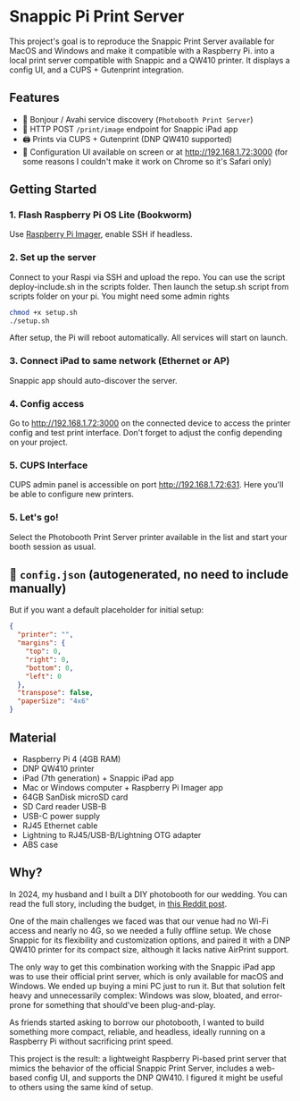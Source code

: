 # Snappic Pi Print Server

This project's goal is to reproduce the Snappic Print Server available for MacOS and Windows and make it compatible with a Raspberry Pi. into a local print server compatible with Snappic and a QW410 printer. It displays a config UI, and a CUPS + Gutenprint integration.

## Features

- 📡 Bonjour / Avahi service discovery (`Photobooth Print Server`)
- 📸 HTTP POST `/print/image` endpoint for Snappic iPad app
- 🖨️ Prints via CUPS + Gutenprint (DNP QW410 supported)
- 🧰 Configuration UI available on screen or at http://192.168.1.72:3000 (for some reasons I couldn't make it work on Chrome so it's Safari only)

## Getting Started

### 1. Flash Raspberry Pi OS Lite (Bookworm)

Use [Raspberry Pi Imager](https://www.raspberrypi.com/software/), enable SSH if headless.

### 2. Set up the server

Connect to your Raspi via SSH and upload the repo. You can use the script deploy-include.sh in the scripts folder.
Then launch the setup.sh script from scripts folder on your pi.
You might need some admin rights

```bash
chmod +x setup.sh
./setup.sh
```

After setup, the Pi will reboot automatically.
All services will start on launch.

### 3. Connect iPad to same network (Ethernet or AP)

Snappic app should auto-discover the server.

### 4. Config access

Go to http://192.168.1.72:3000 on the connected device to access the printer config and test print interface.
Don't forget to adjust the config depending on your project.

### 5. CUPS Interface

CUPS admin panel is accessible on port http://192.168.1.72:631. Here you'll be able to configure new printers.

### 5. Let's go!

Select the Photobooth Print Server printer available in the list and start your booth session as usual.

## 🔧 `config.json` (autogenerated, no need to include manually)

But if you want a default placeholder for initial setup:

```json
{
  "printer": "",
  "margins": {
    "top": 0,
    "right": 0,
    "bottom": 0,
    "left": 0
  },
  "transpose": false,
  "paperSize": "4x6"
}
```

## Material

- Raspberry Pi 4 (4GB RAM)
- DNP QW410 printer
- iPad (7th generation) + Snappic iPad app
- Mac or Windows computer + Raspberry Pi Imager app
- 64GB SanDisk microSD card
- SD Card reader USB-B
- USB-C power supply
- RJ45 Ethernet cable
- Lightning to RJ45/USB-B/Lightning OTG adapter
- ABS case

## Why?

In 2024, my husband and I built a DIY photobooth for our wedding. You can read the full story, including the budget, in [this Reddit post](https://www.reddit.com/r/photobooth/comments/1h7wvbn/building_a_diy_photobooth_my_experience_lessons/).

One of the main challenges we faced was that our venue had no Wi-Fi access and nearly no 4G, so we needed a fully offline setup. We chose Snappic for its flexibility and customization options, and paired it with a DNP QW410 printer for its compact size, although it lacks native AirPrint support.

The only way to get this combination working with the Snappic iPad app was to use their official print server, which is only available for macOS and Windows. We ended up buying a mini PC just to run it. But that solution felt heavy and unnecessarily complex: Windows was slow, bloated, and error-prone for something that should’ve been plug-and-play.

As friends started asking to borrow our photobooth, I wanted to build something more compact, reliable, and headless, ideally running on a Raspberry Pi without sacrificing print speed.

This project is the result: a lightweight Raspberry Pi-based print server that mimics the behavior of the official Snappic Print Server, includes a web-based config UI, and supports the DNP QW410. I figured it might be useful to others using the same kind of setup.

